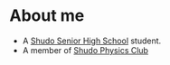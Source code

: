 # About me
- A [Shudo Senior High School](https://gakugai.shudo-h.ed.jp/) student.
- A member of [Shudo Physics Club](https://github.com/ShudoPhysicsClub)
